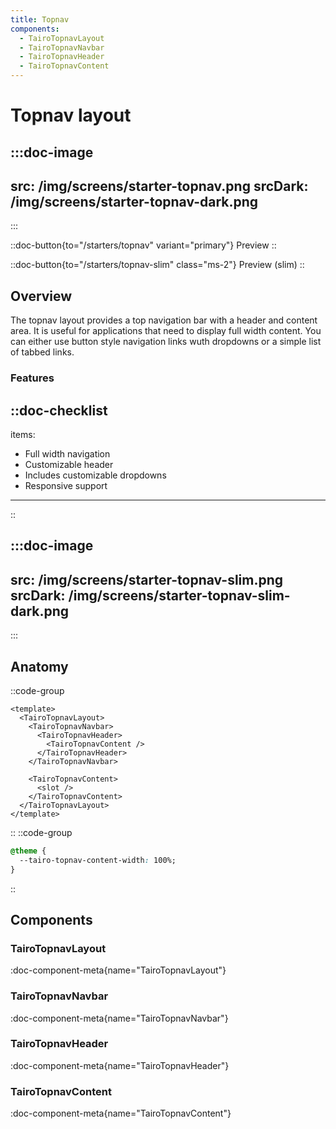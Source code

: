 ```yaml
---
title: Topnav
components:
  - TairoTopnavLayout
  - TairoTopnavNavbar
  - TairoTopnavHeader
  - TairoTopnavContent
---
```


# Topnav layout

:::doc-image
---
src: /img/screens/starter-topnav.png
srcDark: /img/screens/starter-topnav-dark.png
---
:::

::doc-button{to="/starters/topnav" variant="primary"}
Preview
::

::doc-button{to="/starters/topnav-slim" class="ms-2"}
Preview (slim)
::

## Overview

The topnav layout provides a top navigation bar with a header and content area. It is useful for applications that need to display full width content. You can either use button style navigation links wuth dropdowns or a simple list of tabbed links.

### Features

::doc-checklist
---
items:
  - Full width navigation
  - Customizable header
  - Includes customizable dropdowns
  - Responsive support
---
::

:::doc-image
---
src: /img/screens/starter-topnav-slim.png
srcDark: /img/screens/starter-topnav-slim-dark.png
---
:::

## Anatomy

::code-group
```vue [<app>/app/layouts/topnav.vue]
<template>
  <TairoTopnavLayout>
    <TairoTopnavNavbar>
      <TairoTopnavHeader>
        <TairoTopnavContent />
      </TairoTopnavHeader>
    </TairoTopnavNavbar>

    <TairoTopnavContent>
      <slot />
    </TairoTopnavContent>
  </TairoTopnavLayout>
</template>
```
::
::code-group
```css [<app>/app/assets/main.css]
@theme {
  --tairo-topnav-content-width: 100%;
}
```
::

## Components

### TairoTopnavLayout
:doc-component-meta{name="TairoTopnavLayout"}

### TairoTopnavNavbar
:doc-component-meta{name="TairoTopnavNavbar"}

### TairoTopnavHeader
:doc-component-meta{name="TairoTopnavHeader"}

### TairoTopnavContent
:doc-component-meta{name="TairoTopnavContent"}
